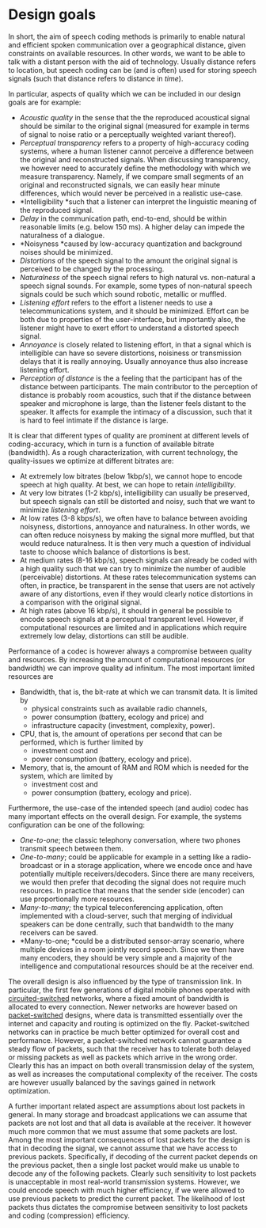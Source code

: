 # Design goals

<div class="contentLayout2">

<div class="columnLayout two-equal" layout="two-equal">

<div class="cell normal" data-type="normal">

<div class="innerCell">

In short, the aim of speech coding methods is primarily to enable
natural and efficient spoken communication over a geographical distance,
given constraints on available resources. In other words, we want to be
able to talk with a distant person with the aid of technology. Usually
distance refers to location, but speech coding can be (and is often)
used for storing speech signals (such that distance refers to distance
in *time*). 

In particular, aspects of quality which we can be included in our design
goals are for example:

-   *Acoustic quality* in the sense that the the reproduced acoustical
    signal should be similar to the original signal (measured for
    example in terms of signal to noise ratio or a perceptually weighted
    variant thereof).
-   *Perceptual transparency* refers to a property of high-accuracy
    coding systems, where a human listener cannot perceive a difference
    between the original and reconstructed signals. When discussing
    transparency, we however need to accurately define the methodology
    with which we measure transparency. Namely, if we compare small
    segments of an original and reconstructed signals, we can easily
    hear minute differences, which would never be perceived in a
    realistic use-case.
-   *Intelligibility *such that a listener can interpret the linguistic
    meaning of the reproduced signal.
-   *Delay* in the communication path, end-to-end, should be within
    reasonable limits (e.g. below 150 ms). A higher delay can impede the
    naturalness of a dialogue.
-   *Noisyness *caused by low-accuracy quantization and background
    noises should be minimized.
-   *Distortions* of the speech signal to the amount the original signal
    is perceived to be changed by the processing. 
-   *Naturalness* of the speech signal refers to high natural vs.
    non-natural a speech signal sounds. For example, some types of
    non-natural speech signals could be such which sound robotic,
    metallic or muffled.
-   *Listening effort* refers to the effort a listener needs to use a
    telecommunications system, and it should be minimized. Effort can be
    both due to properties of the user-interface, but importantly also,
    the listener might have to exert effort to understand a distorted
    speech signal.
-   *Annoyance* is closely related to listening effort, in that a signal
    which is intelligible can have so severe distortions, noisiness or
    transmission delays that it is really annoying. Usually annoyance
    thus also increase listening effort. 
-   *Perception of distance* is the a feeling that the participant has
    of the distance between participants. The main contributor to the
    perception of distance is probably room acoustics, such that if the
    distance between speaker and microphone is large, than the listener
    feels distant to the speaker. It affects for example the intimacy of
    a discussion, such that it is hard to feel intimate if the distance
    is large.

It is clear that different types of quality are prominent at different
levels of coding-accuracy, which in turn is a function of available
bitrate (bandwidth). As a rough characterization, with current
technology, the quality-issues we optimize at different bitrates are:

-   At extremely low bitrates (below 1kbp/s), we cannot hope to encode
    speech at high quality. At best, we can hope to retain
    *intelligibility*. 
-   At very low bitrates (1-2 kbp/s), intelligibility can usually be
    preserved, but speech signals can still be distorted and noisy, such
    that we want to minimize *listening effort*.
-   At low rates (3-8 kbps/s), we often have to balance between avoiding
    noisyness, distortions, annoyance and naturalness. In other words,
    we can often reduce noisyness by making the signal more muffled, but
    that would reduce naturalness. It is then very much a question of
    individual taste to choose which balance of distortions is best.
-   At medium rates (8-16 kbp/s), speech signals can already be coded
    with a high quality such that we can try to minimize the number of
    audible (perceivable) distortions. At these rates telecommunication
    systems can often, in practice, be transparent in the sense that
    users are not actively aware of any distortions, even if they would
    clearly notice distortions in a comparison with the original signal.
-   At high rates (above 16 kbp/s), it should in general be possible to
    encode speech signals at a perceptual transparent level. However, if
    computational resources are limited and in applications which
    require extremely low delay, distortions can still be audible.

Performance of a codec is however always a compromise between quality
and resources. By increasing the amount of computational resources (or
bandwidth) we can improve quality ad infinitum. The most important
limited resources are

-   Bandwidth, that is, the bit-rate at which we can transmit data. It
    is limited by 
    -   physical constraints such as available radio channels,
    -   power consumption (battery, ecology and price) and
    -   infrastructure capacity (investment, complexity, power).
-   CPU, that is, the amount of operations per second that can be
    performed, which is further limited by
    -   investment cost and
    -   power consumption (battery, ecology and price).
-   Memory, that is, the amount of RAM and ROM which is needed for the
    system, which are limited by
    -   investment cost and
    -   power consumption (battery, ecology and price).

Furthermore, the use-case of the intended speech (and audio) codec has
many important effects on the overall design. For example, the systems
configuration can be one of the following:

-   *One-to-one*; the classic telephony conversation, where two phones
    transmit speech between them. 
-   *One-to-many*; could be applicable for example in a setting like a
    radio-broadcast or in a storage application, where we encode once
    and have potentially multiple receivers/decoders. Since there are
    many receivers, we would then prefer that decoding the signal does
    not require much resources. In practice that means that the sender
    side (encoder) can use proportionally more resources.
-   *Many-to-many;* the typical teleconferencing application, often
    implemented with a cloud-server, such that merging of individual
    speakers can be done centrally, such that bandwidth to the many
    receivers can be saved.
-   *Many-to-one; *could be a distributed sensor-array scenario, where
    multiple devices in a room jointly record speech. Since we then have
    many encoders, they should be very simple and a majority of the
    intelligence and computational resources should be at the receiver
    end.

The overall design is also influenced by the type of transmission link.
In particular, the first few generations of digital mobile phones
operated with
[circuited-switched](https://en.wikipedia.org/wiki/Circuit_switching)
networks, where a fixed amount of bandwidth is allocated to every
connection. Newer networks are however based on
[packet-switched](https://en.wikipedia.org/wiki/Packet_switching)
designs, where data is transmitted essentially over the internet and
capacity and routing is optimized on the fly. Packet-switched networks
can in practice be much better optimized for overall cost and
performance. However, a packet-switched network cannot guarantee a
steady flow of packets, such that the receiver has to tolerate both
delayed or missing packets as well as packets which arrive in the wrong
order. Clearly this has an impact on both overall transmission delay of
the system, as well as increases the computational complexity of the
receiver. The costs are however usually balanced by the savings gained
in network optimization.

A further important related aspect are assumptions about lost packets in
general. In many storage and broadcast applications we can assume that
packets are not lost and that all data is available at the receiver. It
however much more common that we must assume that some packets are lost.
Among the most important consequences of lost packets for the design is
that in decoding the signal, we cannot assume that we have access to
previous packets. Specifically, if decoding of the current packet
depends on the previous packet, then a single lost packet would make us
unable to decode any of the following packets. Clearly such sensitivity
to lost packets is unacceptable in most real-world transmission systems.
However, we could encode speech with much higher efficiency, if we were
allowed to use previous packets to predict the current packet. The
likelihood of lost packets thus dictates the compromise between
sensitivity to lost packets and coding (compression) efficiency.

</div>

</div>

<div class="cell normal" data-type="normal">

<div class="innerCell">

  

</div>

</div>

</div>

</div>
